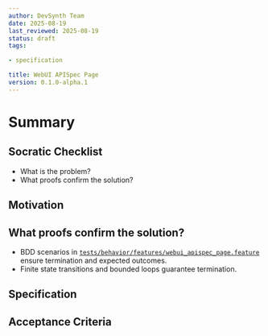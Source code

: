 ```yaml
---
author: DevSynth Team
date: 2025-08-19
last_reviewed: 2025-08-19
status: draft
tags:

- specification

title: WebUI APISpec Page
version: 0.1.0-alpha.1
---
```


<!--
Required metadata fields:
- author: document author
- date: creation date
- last_reviewed: last review date
- status: draft | review | published
- tags: search keywords
- title: short descriptive name
- version: specification version
-->

# Summary

## Socratic Checklist
- What is the problem?
- What proofs confirm the solution?

## Motivation

## What proofs confirm the solution?
- BDD scenarios in [`tests/behavior/features/webui_apispec_page.feature`](../../tests/behavior/features/webui_apispec_page.feature) ensure termination and expected outcomes.
- Finite state transitions and bounded loops guarantee termination.


## Specification

## Acceptance Criteria
